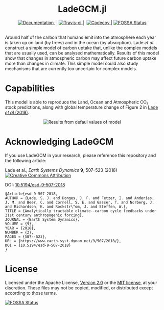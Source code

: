 <h1 align="center">LadeGCM.jl</h1>

<div align="center">
    <a href="https://libbum.github.io/LadeGCM.jl/latest">
        <img src="https://img.shields.io/badge/docs-latest-blue.svg" alt="Documentation" />
    </a>
    │
    <a href="https://travis-ci.org/Libbum/LadeGCM.jl">
        <img src="https://travis-ci.org/Libbum/LadeGCM.jl.svg?branch=master" alt="Travis-ci" />
    </a>
    │
    <a href="https://codecov.io/gh/Libbum/LadeGCM.jl">
        <img src="https://codecov.io/gh/Libbum/LadeGCM.jl/branch/master/graph/badge.svg" alt="Codecov" />
    </a>
    |
    <a href="https://app.fossa.io/projects/git%2Bgithub.com%2FLibbum%2FLadeGCM.jl?ref=badge_shield">
        <img src="https://app.fossa.io/api/projects/git%2Bgithub.com%2FLibbum%2FLadeGCM.jl.svg?type=shield" alt="FOSSA Status" />
    </a>
</div>
<br />

Around half of the carbon that humans emit into the atmosphere each year is taken up on land (by trees) and in the ocean (by absorption).
Lade *et al.* construct a simple model of carbon uptake that, unlike the complex models that are usually used, can be analysed mathematically.
Results of this model show that changes in atmospheric carbon may affect future carbon uptake more than changes in climate.
This simple model could also study mechanisms that are currently too uncertain for complex models.

# Capabilities

This model is able to reproduce the Land, Ocean and Atmospheric CO₂ stock predictions, along with global temperature change of Figure 2 in [Lade *et al* (2018)](https://doi.org/10.5194/esd-9-507-2018).

<center>
<img src="https://github.com/Libbum/LadeGCM.jl/blob/master/output.png?raw=true" alt="Results from defaul values of model" />
</center>

# Acknowledging LadeGCM

If you use LadeGCM in your research, please reference this repository and the following article:

Lade et al., *Earth Systems Dynamics* **9**, 507&ndash;523 (2018) [![Creative Commons Attribution](https://i.creativecommons.org/l/by/4.0/80x15.png)](http://creativecommons.org/licenses/by/4.0/)

DOI: [10.5194/esd-9-507-2018](https://doi.org/10.5194/esd-9-507-2018)


```
@Article{esd-9-507-2018,
AUTHOR = {Lade, S. J. and Donges, J. F. and Fetzer, I. and Anderies, J. M. and Beer, C. and Cornell, S. E. and Gasser, T. and Norberg, J. and Richardson, K. and Rockstr\"om, J. and Steffen, W.},
TITLE = {Analytically tractable climate--carbon cycle feedbacks under 21st century anthropogenic forcing},
JOURNAL = {Earth System Dynamics},
VOLUME = {9},
YEAR = {2018},
NUMBER = {2},
PAGES = {507--523},
URL = {https://www.earth-syst-dynam.net/9/507/2018/},
DOI = {10.5194/esd-9-507-2018}
}
```

# License

Licensed under the Apache License, [Version 2.0](http://www.apache.org/licenses/LICENSE-2.0) or the [MIT license](http://opensource.org/licenses/MIT), at your discretion. These files may not be copied, modified, or distributed except according to those terms.


[![FOSSA Status](https://app.fossa.io/api/projects/git%2Bgithub.com%2FLibbum%2FLadeGCM.jl.svg?type=large)](https://app.fossa.io/projects/git%2Bgithub.com%2FLibbum%2FLadeGCM.jl?ref=badge_large)
